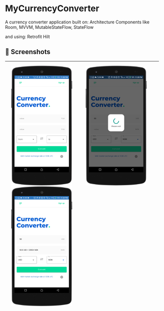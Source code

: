 # MyCurrencyConverter

A currency converter application built on:
Architecture Components like
Room,
MVVM,
MutableStateFlow,
StateFlow

and using:
Retrofit
Hilt

 ## 📸 Screenshots
---------------------------------

<div>  

<img src="/screenshots/index.png" height="auto" width="200" hspace="20">

<img src="/screenshots/loading.png" height="auto" width="200" hspace="20">

<img src="/screenshots/converted.png" height="auto" width="200" hspace="20">

</div>
